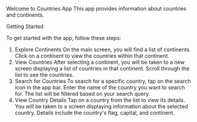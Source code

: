 Welcome to Countries App This app provides information about countries and continents.

Getting Started

To get started with the app, follow these steps:

1. Explore Continents
   On the main screen, you will find a list of continents.
   Click on a continent to view the countries within that continent.
2. View Countries
   After selecting a continent, you will be taken to a new screen displaying a list of countries in that continent.
   Scroll through the list to see the countries.
3. Search for Countries
   To search for a specific country, tap on the search icon in the app bar.
   Enter the name of the country you want to search for.
   The list will be filtered based on your search query.
4. View Country Details
   Tap on a country from the list to view its details.
   You will be taken to a screen displaying information about the selected country.
   Details include the country's flag, capital, and continent.